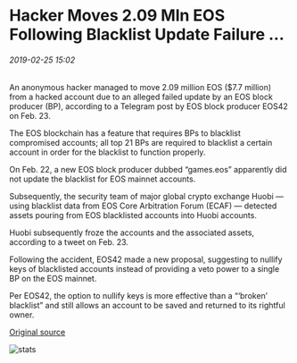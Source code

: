 # Hacker Moves 2.09 Mln EOS Following Blacklist Update Failure ...

###### 2019-02-25 15:02

An anonymous hacker managed to move 2.09 million EOS ($7.7 million) from a hacked account due to an alleged failed update by an EOS block producer (BP), according to a Telegram post by EOS block producer EOS42 on Feb. 23.

The EOS blockchain has a feature that requires BPs to blacklist compromised accounts; all top 21 BPs are required to blacklist a certain account in order for the blacklist to function properly.

On Feb. 22, a new EOS block producer dubbed “games.eos” apparently did not update the blacklist for EOS mainnet accounts.

Subsequently, the security team of major global crypto exchange Huobi — using blacklist data from EOS Core Arbitration Forum (ECAF) — detected assets pouring from EOS blacklisted accounts into Huobi accounts.

Huobi subsequently froze the accounts and the associated assets, according to a tweet on Feb. 23.

Following the accident, EOS42 made a new proposal, suggesting to nullify keys of blacklisted accounts instead of providing a veto power to a single BP on the EOS mainnet.

Per EOS42, the option to nullify keys is more effective than a “‘broken’ blacklist” and still allows an account to be saved and returned to its rightful owner.

[Original source](https://cointelegraph.com/news/hacker-moves-209-mln-eos-following-blacklist-update-failure)

![stats](https://c.statcounter.com/11760860/0/a89fa40b/1/ "stats")